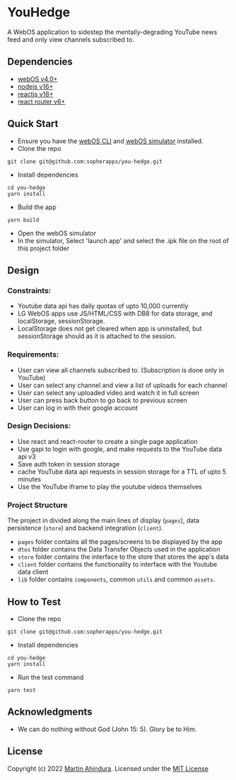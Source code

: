 # YouHedge

A WebOS application to sidestep the mentally-degrading YouTube news feed and only view channels subscribed to.

## Dependencies

- [webOS v4.0+](https://www.lg.com/global/business/webos)
- [nodejs v16+](https://nodejs.org/en/)
- [reactjs v18+](https://reactjs.org/)
- [react router v6+](https://reactrouter.com/)

## Quick Start

- Ensure you have the [webOS CLI](https://webostv.developer.lge.com/sdk/command-line-interface/installation/) and [webOS simulator](https://webostv.developer.lge.com/sdk/Simulator/installation/) installed.
- Clone the repo

```shell
git clone git@github.com:sopherapps/you-hedge.git
```

- Install dependencies

```shell
cd you-hedge
yarn install
```

- Build the app

```shell
yarn build
```

- Open the webOS simulator
- In the simulator, Select 'launch app' and select the .ipk file on the root of this project folder

## Design

### Constraints:

- Youtube data api has daily quotas of upto 10,000 currently
- LG WebOS apps use JS/HTML/CSS with DB8 for data storage, and localStorage, sessionStorage.
- LocalStorage does not get cleared when app is uninstalled, but sessionStorage should as it is attached to the session.

### Requirements:

- User can view all channels subscribed to. (Subscription is done only in YouTube)
- User can select any channel and view a list of uploads for each channel
- User can select any uploaded video and watch it in full screen
- User can press back button to go back to previous screen
- User can log in with their google account

### Design Decisions:

- Use react and react-router to create a single page application
- Use gapi to login with google, and make requests to the YouTube data api v3
- Save auth token in session storage
- cache YouTube data api requests in session storage for a TTL of upto 5 minutes
- Use the YouTube iframe to play the youtube videos themselves

### Project Structure

The project in divided along the main lines of display (`pages`), data persistence (`store`) and 
backend integration (`client`).

- `pages` folder contains all the pages/screens to be displayed by the app
- `dtos` folder contains the Data Transfer Objects used in the application
- `store` folder contains the interface to the store that stores the app's data
- `client` folder contains the functionality to interface with the Youtube data client 
- `lib` folder contains `components`, common `utils` and common `assets`.

## How to Test

- Clone the repo

```shell
git clone git@github.com:sopherapps/you-hedge.git
```

- Install dependencies

```shell
cd you-hedge
yarn install
```

- Run the test command

```shell
yarn test
```

## Acknowledgments

- We can do nothing without God (John 15: 5). Glory be to Him.

## License

Copyright (c) 2022 [Martin Ahindura](https://github.com/tinitto). Licensed under the [MIT License](./LICENSE)
